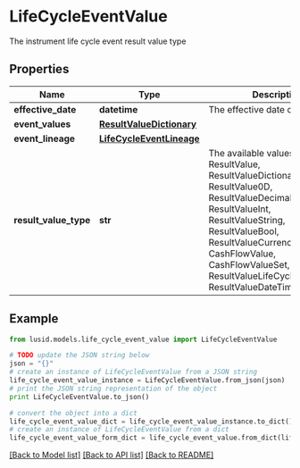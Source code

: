 # LifeCycleEventValue

The instrument life cycle event result value type

## Properties
Name | Type | Description | Notes
------------ | ------------- | ------------- | -------------
**effective_date** | **datetime** | The effective date of the event | [optional] 
**event_values** | [**ResultValueDictionary**](ResultValueDictionary.md) |  | [optional] 
**event_lineage** | [**LifeCycleEventLineage**](LifeCycleEventLineage.md) |  | [optional] 
**result_value_type** | **str** | The available values are: ResultValue, ResultValueDictionary, ResultValue0D, ResultValueDecimal, ResultValueInt, ResultValueString, ResultValueBool, ResultValueCurrency, CashFlowValue, CashFlowValueSet, ResultValueLifeCycleEventValue, ResultValueDateTimeOffset | 

## Example

```python
from lusid.models.life_cycle_event_value import LifeCycleEventValue

# TODO update the JSON string below
json = "{}"
# create an instance of LifeCycleEventValue from a JSON string
life_cycle_event_value_instance = LifeCycleEventValue.from_json(json)
# print the JSON string representation of the object
print LifeCycleEventValue.to_json()

# convert the object into a dict
life_cycle_event_value_dict = life_cycle_event_value_instance.to_dict()
# create an instance of LifeCycleEventValue from a dict
life_cycle_event_value_form_dict = life_cycle_event_value.from_dict(life_cycle_event_value_dict)
```
[[Back to Model list]](../README.md#documentation-for-models) [[Back to API list]](../README.md#documentation-for-api-endpoints) [[Back to README]](../README.md)


